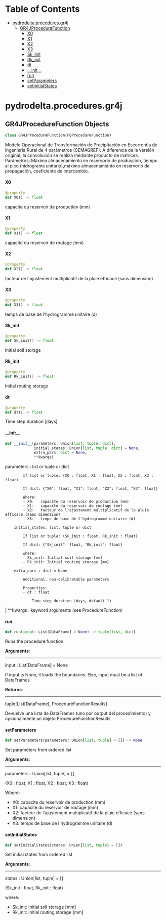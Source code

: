 # Table of Contents

* [pydrodelta.procedures.gr4j](#pydrodelta.procedures.gr4j)
  * [GR4JProcedureFunction](#pydrodelta.procedures.gr4j.GR4JProcedureFunction)
    * [X0](#pydrodelta.procedures.gr4j.GR4JProcedureFunction.X0)
    * [X1](#pydrodelta.procedures.gr4j.GR4JProcedureFunction.X1)
    * [X2](#pydrodelta.procedures.gr4j.GR4JProcedureFunction.X2)
    * [X3](#pydrodelta.procedures.gr4j.GR4JProcedureFunction.X3)
    * [Sk\_init](#pydrodelta.procedures.gr4j.GR4JProcedureFunction.Sk_init)
    * [Rk\_init](#pydrodelta.procedures.gr4j.GR4JProcedureFunction.Rk_init)
    * [dt](#pydrodelta.procedures.gr4j.GR4JProcedureFunction.dt)
    * [\_\_init\_\_](#pydrodelta.procedures.gr4j.GR4JProcedureFunction.__init__)
    * [run](#pydrodelta.procedures.gr4j.GR4JProcedureFunction.run)
    * [setParameters](#pydrodelta.procedures.gr4j.GR4JProcedureFunction.setParameters)
    * [setInitialStates](#pydrodelta.procedures.gr4j.GR4JProcedureFunction.setInitialStates)

<a id="pydrodelta.procedures.gr4j"></a>

# pydrodelta.procedures.gr4j

<a id="pydrodelta.procedures.gr4j.GR4JProcedureFunction"></a>

## GR4JProcedureFunction Objects

```python
class GR4JProcedureFunction(PQProcedureFunction)
```

Modelo Operacional de Transformación de Precipitación en Escorrentía de Ingeniería Rural de 4 parámetros (CEMAGREF). A diferencia de la versión original, la convolución se realiza mediante producto de matrices. Parámetros: Máximo almacenamiento en reservorio de producción, tiempo al pico (hidrograma unitario),máximo almacenamiento en reservorio de propagación, coeficiente de intercambio.

<a id="pydrodelta.procedures.gr4j.GR4JProcedureFunction.X0"></a>

#### X0

```python
@property
def X0() -> float
```

capacite du reservoir de production (mm)

<a id="pydrodelta.procedures.gr4j.GR4JProcedureFunction.X1"></a>

#### X1

```python
@property
def X1() -> float
```

capacite du reservoir de routage (mm)

<a id="pydrodelta.procedures.gr4j.GR4JProcedureFunction.X2"></a>

#### X2

```python
@property
def X2() -> float
```

facteur de l'ajustement multiplicatif de la pluie efficace (sans dimension)

<a id="pydrodelta.procedures.gr4j.GR4JProcedureFunction.X3"></a>

#### X3

```python
@property
def X3() -> float
```

temps de base de l'hydrogramme unitaire (d)

<a id="pydrodelta.procedures.gr4j.GR4JProcedureFunction.Sk_init"></a>

#### Sk\_init

```python
@property
def Sk_init() -> float
```

Initial soil storage

<a id="pydrodelta.procedures.gr4j.GR4JProcedureFunction.Rk_init"></a>

#### Rk\_init

```python
@property
def Rk_init() -> float
```

Initial routing storage

<a id="pydrodelta.procedures.gr4j.GR4JProcedureFunction.dt"></a>

#### dt

```python
@property
def dt() -> float
```

Time step duration [days]

<a id="pydrodelta.procedures.gr4j.GR4JProcedureFunction.__init__"></a>

#### \_\_init\_\_

```python
def __init__(parameters: Union[list, tuple, dict],
             initial_states: Union[list, tuple, dict] = None,
             extra_pars: dict = None,
             **kwargs)
```

parameters : list or tuple or dict

            If list or tuple: (X0 : float, X1 : float, X2 : float, X3 : float)

            If dict: {"X0": float, "X1": float, "X2": float, "X3": float}

            Where:
            - X0:	capacite du reservoir de production (mm)
            - X1:	capacite du reservoir de routage (mm)
            - X2:	facteur de l'ajustement multiplicatif de la pluie efficace (sans dimension)
            - X3:	temps de base de l'hydrogramme unitaire (d)

        initial_states: list, tuple or dict

            If list or tuple: (Sk_init : float, Rk_init : float)

            If dict: {"Sk_init": float, "Rk_init": float}

            where:
            - Sk_init: Initial soil storage [mm]
            - Rk_init: Initial routing storage [mm]

        extra_pars : dict = None

            Additional, non-calibratable parameters

            Properties:
            - dt : float

                Time step duration (days, default 1)
|
        \**kwargs : keyword arguments (see ProcedureFunction)

<a id="pydrodelta.procedures.gr4j.GR4JProcedureFunction.run"></a>

#### run

```python
def run(input: List[DataFrame] = None) -> tuple[list, dict]
```

Runs the procedure function.

**Arguments**:

  -----------
  
  input : List[DataFrame] = None
  
  If input is None, it loads the boundaries. Else, input must be a list of DataFrames
  

**Returns**:

  --------
  
  tuple[List[DataFrame], ProcedureFunctionResults]
  
  Devuelve una lista de DataFrames (uno por output del procedimiento) y opcionalmente un objeto ProcedureFunctionResults

<a id="pydrodelta.procedures.gr4j.GR4JProcedureFunction.setParameters"></a>

#### setParameters

```python
def setParameters(parameters: Union[list, tuple] = []) -> None
```

Set parameters from ordered list

**Arguments**:

  -----------
  parameters : Union[list, tuple] = []
  
  (X0 : float, X1 : float, X2 : float, X3 : float)
  
  Where:
  - X0:	capacite du reservoir de production (mm)
  - X1:	capacite du reservoir de routage (mm)
  - X2:	facteur de l'ajustement multiplicatif de la pluie efficace (sans dimension)
  - X3:	temps de base de l'hydrogramme unitaire (d)

<a id="pydrodelta.procedures.gr4j.GR4JProcedureFunction.setInitialStates"></a>

#### setInitialStates

```python
def setInitialStates(states: Union[list, tuple] = [])
```

Set initial states from ordered list

**Arguments**:

  -----------
  states : Union[list, tuple] = []
  
  (Sk_init : float, Rk_init : float)
  
  where:
  - Sk_init: Initial soil storage [mm]
  - Rk_init: Initial routing storage [mm]

